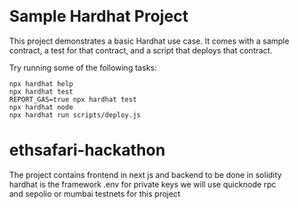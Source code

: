 # Sample Hardhat Project

This project demonstrates a basic Hardhat use case. It comes with a sample contract, a test for that contract, and a script that deploys that contract.

Try running some of the following tasks:

```shell
npx hardhat help
npx hardhat test
REPORT_GAS=true npx hardhat test
npx hardhat node
npx hardhat run scripts/deploy.js
```
# ethsafari-hackathon

The project contains frontend in next js and backend to be done in solidity 
hardhat is the framework
.env for private keys 
we will use quicknode rpc and sepolio or mumbai testnets for this project


